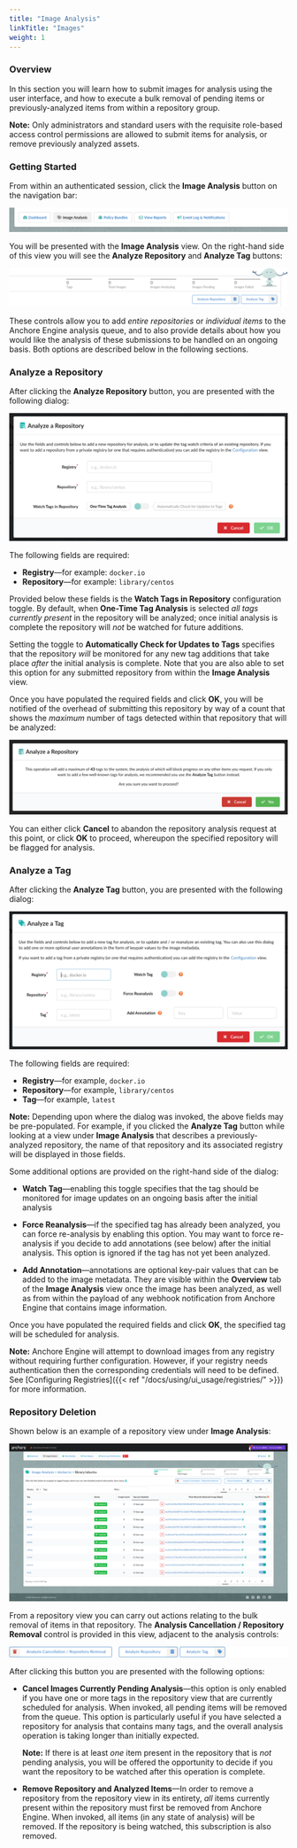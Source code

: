 ```yaml
---
title: "Image Analysis"
linkTitle: "Images"
weight: 1
---
```


### Overview

In this section you will learn how to submit images for analysis using the user
interface, and how to execute a bulk removal of pending items or
previously-analyzed items from within a repository group.

**Note:** Only administrators and standard users with the requisite role-based
access control permissions are allowed to submit items for analysis, or remove
previously analyzed assets.

### Getting Started

From within an authenticated session, click the **Image Analysis** button on the
navigation bar:

![alt text](UIMenuImageAnalysisTab.png)

You will be presented with the **Image Analysis** view. On the right-hand side
of this view you will see the **Analyze Repository** and **Analyze Tag** buttons:

![alt text](ImageAnalysisView.png)

These controls allow you to add _entire repositories_ or _individual items_ to
the Anchore Engine analysis queue, and to also provide details about how you
would like the analysis of these submissions to be handled on an ongoing basis.
Both options are described below in the following sections.

### Analyze a Repository

After clicking the **Analyze Repository** button, you are presented with the
following dialog:

![alt text](AnalyzeRepoModal.png)

The following fields are required:

- **Registry**—for example: `docker.io`
- **Repository**—for example: `library/centos`

Provided below these fields is the **Watch Tags in Repository** configuration
toggle. By default, when **One-Time Tag Analysis** is selected _all tags
currently present_ in the repository will be analyzed; once initial analysis is
complete the repository will _not_ be watched for future additions.

Setting the toggle to **Automatically Check for Updates to Tags** specifies that
the repository _will_ be monitored for any new tag additions that take place
_after_ the initial analysis is complete. Note that you are also able to set
this option for any submitted repository from within the **Image Analysis**
view. 

Once you have populated the required fields and click **OK**, you will be
notified of the overhead of submitting this repository by way of a count that
shows the _maximum_ number of tags detected within that repository that will be
analyzed:

![alt text](AnalyzeRepoModalWarn.png)

You can either click **Cancel** to abandon the repository analysis request at
this point, or click **OK** to proceed, whereupon the specified repository will
be flagged for analysis.

### Analyze a Tag

After clicking the **Analyze Tag** button, you are presented with the
following dialog:

![alt text](AnalyzeTagModal.png)

The following fields are required:

- **Registry**—for example, `docker.io`
- **Repository**—for example, `library/centos`
- **Tag**—for example, `latest`

**Note:** Depending upon where the dialog was invoked, the above fields may be
pre-populated. For example, if you clicked the **Analyze Tag** button while
looking at a view under **Image Analysis** that describes a previously-analyzed
repository, the name of that repository and its associated registry will be
displayed in those fields.

Some additional options are provided on the right-hand side of the dialog:

- **Watch Tag**—enabling this toggle specifies that the tag should be
monitored for image updates on an ongoing basis after the initial analysis

- **Force Reanalysis**—if the specified tag has already been analyzed, you can
force re-analysis by enabling this option. You may want to force re-analysis if
you decide to add annotations (see below) after the initial analysis. This
option is ignored if the tag has not yet been analyzed.

- **Add Annotation**—annotations are optional key-pair values that can be 
added to the image metadata. They are visible within the **Overview** tab of
the **Image Analysis** view once the image has been analyzed, as well as from
within the payload of any webhook notification from Anchore Engine that contains
image information.

Once you have populated the required fields and click **OK**, the specified tag
will be scheduled for analysis. 

**Note:** Anchore Engine will attempt to download images from any registry
without requiring further configuration. However, if your registry needs
authentication then the corresponding credentials will need to be defined. See
[Configuring Registries]({{< ref "/docs/using/ui_usage/registries/" >}}) for more
information.

### Repository Deletion

Shown below is an example of a repository view under **Image Analysis**:

![alt text](ImageAnalysisRepoView.png)

From a repository view you can carry out actions relating to the bulk removal of
items in that repository. The **Analysis Cancellation / Repository Removal**
control is provided in this view, adjacent to the analysis controls:

![alt text](AnalyzeRepoTagButtons2.png)

After clicking this button you are presented with the following options:

- **Cancel Images Currently Pending Analysis**—this option is only enabled if
you have one or more tags in the repository view that are currently scheduled
for analysis. When invoked, all pending items will be removed from the queue.
This option is particularly useful if you have selected a repository for
analysis that contains many tags, and the overall analysis operation is
taking longer than initially expected.
 
  **Note:** If there is at least _one_ item present in the repository that is
 _not_ pending analysis, you will be offered the opportunity to decide if you
 want the repository to be watched after this operation is complete.

- **Remove Repository and Analyzed Items**—In order to remove a repository from
the repository view in its entirety, _all_ items currently present within the
repository must first be removed from Anchore Engine. When invoked, all items
(in any state of analysis) will be removed. If the repository is being watched,
this subscription is also removed.